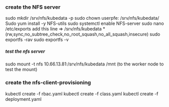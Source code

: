 ### create the NFS server
sudo mkdir /srv/nfs/kubedata -p
sudo chown userpfe: /srv/nfs/kubedata/
Sudo yum install -y NFS-utils
sudo systemctl enable NFS-server
sudo nano /etc/exports
add this line => /srv/nfs/kubedata *(rw,sync,no_subtree_check,no_root_squash,no_all_squash,insecure)
sudo exportfs -rav
sudo exportfs -v
##### test the nfs server
sudo mount -t nfs 10.66.13.81:/srv/nfs/kubedata /mnt (to the worker node to test the mount)

### create the nfs-client-provisioning
kubectl create -f rbac.yaml
kubectl create -f class.yaml
kubectl create -f deployment.yaml
